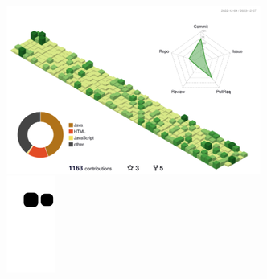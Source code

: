 ![profile-green-animate](https://github.com/pnci1029/pnci1029/blob/master/profile-3d-contrib/profile-green-animate.svg)
![snake gif](https://github.com/pnci1029/pnci1029/blob/output/github-contribution-grid-snake.svg)
<!--
**pnci1029/pnci1029** is a ✨ _special_ ✨ repository because its `README.md` (this file) appears on your GitHub profile.

Here are some ideas to get you started:

- 🔭 I’m currently working on ...
- 🌱 I’m currently learning ...
- 👯 I’m looking to collaborate on ...
- 🤔 I’m looking for help with ...
- 💬 Ask me about ...
- 📫 How to reach me: ...
- 😄 Pronouns: ...
- ⚡ Fun fact: ...
-->
